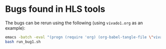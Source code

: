 # Bugs found in HLS tools

The bugs can be rerun using the following (using `vivado1.org` as an example):

``` sh
emacs -batch -eval "(progn (require 'org) (org-babel-tangle-file \"vivado1.org\"))"
bash run_bug1.sh
```
